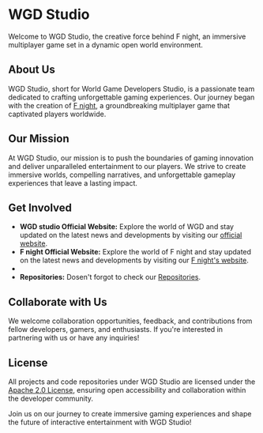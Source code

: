 # WGD Studio

Welcome to WGD Studio, the creative force behind F night, an immersive multiplayer game set in a dynamic open world environment.

## About Us

WGD Studio, short for World Game Developers Studio, is a passionate team dedicated to crafting unforgettable gaming experiences. Our journey began with the creation of [F night](https://WGD-studio.github.io/f-night/), a groundbreaking multiplayer game that captivated players worldwide.

## Our Mission

At WGD Studio, our mission is to push the boundaries of gaming innovation and deliver unparalleled entertainment to our players. We strive to create immersive worlds, compelling narratives, and unforgettable gameplay experiences that leave a lasting impact.

## Get Involved

- **WGD studio Official Website:** Explore the world of WGD and stay updated on the latest news and developments by visiting our [official website](https://WGD-studio.github.io/).
- **F night Official Website:** Explore the world of F night and stay updated on the latest news and developments by visiting our [F night's website](https://WGD-studio.github.io/f-night).
- 
- **Repositories:** Dosen't forgot to check our [Repositories](https://github.com/orgs/WGD-studio/repositories).

## Collaborate with Us

We welcome collaboration opportunities, feedback, and contributions from fellow developers, gamers, and enthusiasts. If you're interested in partnering with us or have any inquiries!

## License

All projects and code repositories under WGD Studio are licensed under the [Apache 2.0 License](LICENSE), ensuring open accessibility and collaboration within the developer community.

 

Join us on our journey to create immersive gaming experiences and shape the future of interactive entertainment with WGD Studio!
